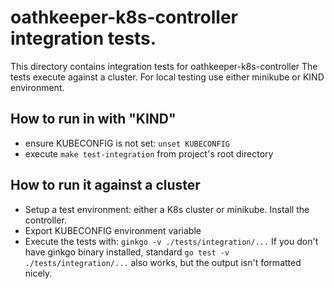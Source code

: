 # oathkeeper-k8s-controller integration tests.

This directory contains integration tests for oathkeeper-k8s-controller
The tests execute against a cluster. For local testing use either minikube or KIND environment.


## How to run in with "KIND"
- ensure KUBECONFIG is not set: `unset KUBECONFIG`
- execute `make test-integration` from project's root directory

## How to run it against a cluster

- Setup a test environment: either a K8s cluster or minikube. Install the controller.
- Export KUBECONFIG environment variable
- Execute the tests with: `ginkgo -v ./tests/integration/...`
  If you don't have ginkgo binary installed, standard `go test -v ./tests/integration/...` also works, but the output isn't formatted nicely.

